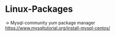 # Linux-Packages 

-> Mysql-community yum package manager
https://www.mysqltutorial.org/install-mysql-centos/
